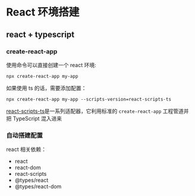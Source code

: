 # React 环境搭建

## react + typescript

### create-react-app

使用命令可以直接创建一个 react 环境:

```shell
npx create-react-app my-app
```

如果使用 ts 的话，需要添加配置：

```shell
npx create-react-app my-app --scripts-version=react-scripts-ts
```

[react-scripts-ts](https://www.npmjs.com/package/react-scripts-ts)是一系列适配器，它利用标准的 `create-react-app` 工程管道并把 TypeScript 混入进来

### 自动搭建配置

react 相关依赖：

- react
- react-dom
- react-scripts
- @types/react
- @types/react-dom
